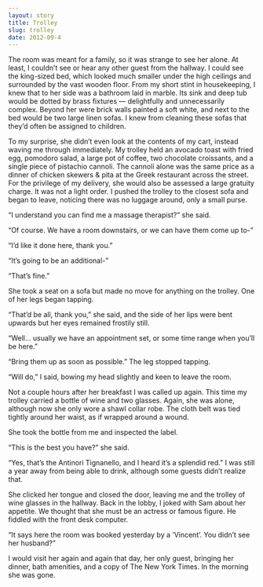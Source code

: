 ```yaml
---
layout: story
title: Trolley
slug: trolley
date: 2012-09-4
---
```

The room was meant for a family, so it was strange to see her alone. At least, I couldn’t see or hear any other guest from the hallway. I could see the king-sized bed, which looked much smaller under the high ceilings and surrounded by the vast wooden floor. From my short stint in housekeeping, I knew that to her side was a bathroom laid in marble. Its sink and deep tub would be dotted by brass fixtures — delightfully and unnecessarily complex. Beyond her were brick walls painted a soft white, and next to the bed would be two large linen sofas. I knew from cleaning these sofas that they’d often be assigned to children.

To my surprise, she didn’t even look at the contents of my cart, instead waving me through immediately. My trolley held an avocado toast with fried egg, pomodoro salad, a large pot of coffee, two chocolate croissants, and a single piece of pistachio cannoli. The cannoli alone was the same price as a dinner of chicken skewers & pita at the Greek restaurant across the street. For the privilege of my delivery, she would also be assessed a large gratuity charge. It was not a light order. I pushed the trolley to the closest sofa and began to leave, noticing there was no luggage around, only a small purse.

“I understand you can find me a massage therapist?” she said.

“Of course. We have a room downstairs, or we can have them come up to-”

“I’d like it done here, thank you.”

“It’s going to be an additional-”

“That’s fine.”

She took a seat on a sofa but made no move for anything on the trolley. One of her legs began tapping.

“That’d be all, thank you,” she said, and the side of her lips were bent upwards but her eyes remained frostily still.

“Well... usually we have an appointment set, or some time range when you’ll be here.”

“Bring them up as soon as possible.” The leg stopped tapping.

“Will do,” I said, bowing my head slightly and keen to leave the room.

Not a couple hours after her breakfast I was called up again. This time my trolley carried a bottle of wine and two glasses. Again, she was alone, although now she only wore a shawl collar robe. The cloth belt was tied tightly around her waist, as if wrapped around a wound.

She took the bottle from me and inspected the label.

“This is the best you have?” she said.

“Yes, that’s the Antinori Tignanello, and I heard it’s a splendid red.” I was still a year away from being able to drink, although some guests didn’t realize that.

She clicked her tongue and closed the door, leaving me and the trolley of wine glasses in the hallway.
Back in the lobby, I joked with Sam about her appetite. We thought that she must be an actress or famous figure. He fiddled with the front desk computer.

“It says here the room was booked yesterday by a ‘Vincent’. You didn’t see her husband?”

I would visit her again and again that day, her only guest, bringing her dinner, bath amenities, and a copy of The New York Times. In the morning she was gone.
